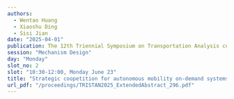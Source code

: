 ```yaml
---
authors:
  - Wentao Huang
  - Xiaoshu Ding
  - Sisi Jian
date: "2025-04-01"
publication: The 12th Triennial Symposium on Transportation Analysis conference
session: "Mechanism Design"
day: "Monday"
slot_no: 2
slot: "10:30-12:00, Monday June 23"
title: "Strategic coopetition for autonomous mobility on-demand systems under demand uncertainty: When competitors become friends?"
url_pdf: "/proceedings/TRISTAN2025_ExtendedAbstract_296.pdf"
---
```

